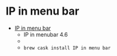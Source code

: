 # IP in menu bar
- [IP in menu bar](https://www.monkeybreadsoftware.de/Software/IPinmenubar.shtml)
  -  IP in menubar 4.6
  - 
  - `brew cask install IP in menu bar`
